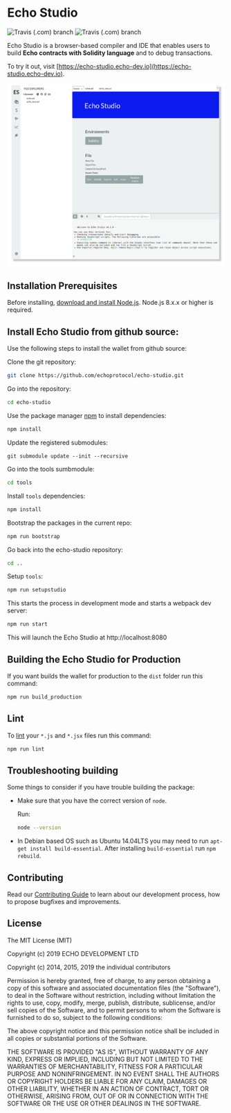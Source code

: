 
# Echo Studio

![Travis (.com) branch](https://img.shields.io/travis/com/echoprotocol/echo-studio/master?label=build%20master)
![Travis (.com) branch](https://img.shields.io/travis/com/echoprotocol/echo-studio/develop?label=build%20develop)

Echo Studio is a browser-based compiler and IDE that enables users to build **Echo contracts with Solidity language** and to debug transactions.

To try it out, visit [https://echo-studio.echo-dev.io](https://echo-studio.echo-dev.io).

![Echo Studio example](./echo_studio_example.png)

## Installation Prerequisites

Before installing, [download and install Node.js](https://nodejs.org/en/download/).
Node.js 8.x.x or higher is required.

## Install Echo Studio from github source:

Use the following steps to install the wallet from github source:

Clone the git repository:

```bash
git clone https://github.com/echoprotocol/echo-studio.git
```

Go into the repository:

```bash
cd echo-studio
```

Use the package manager [npm](https://www.npmjs.com/) to install dependencies:

```bash
npm install
```

Update the registered submodules:
```
git submodule update --init --recursive
```
Go into the tools sumbmodule:
```bash
cd tools
```

Install `tools` dependencies:

```bash
npm install
```

Bootstrap the packages in the current repo:

```bash
npm run bootstrap
```

Go back into the echo-studio repository:

```bash
cd ..
```

Setup `tools`:

```bash
npm run setupstudio
```

This starts the process in development mode and starts a webpack dev server:

```bash
npm run start
```

This will launch the Echo Studio at http://localhost:8080

## Building the Echo Studio for Production

If you want builds the wallet for production to the `dist` folder run this command:

```bash
npm run build_production
```

## Lint

To [lint](https://eslint.org/) your `*.js` and `*.jsx` files run this command:

```bash
npm run lint
```

## Troubleshooting building

Some things to consider if you have trouble building the package:

- Make sure that you have the correct version of `node`.

	Run:

	```bash
	node --version
	```

- In Debian based OS such as Ubuntu 14.04LTS you may need to run `apt-get install build-essential`. After installing `build-essential` run `npm rebuild`.


## Contributing

Read our [Contributing Guide](https://github.com/echoprotocol/echo-studio/CONTRIBUTING.md) to learn about our development process, how to propose bugfixes and improvements.

## License

The MIT License (MIT)

Copyright (c) 2019 ECHO DEVELOPMENT LTD

Copyright (c) 2014, 2015, 2019 the individual contributors


Permission is hereby granted, free of charge, to any person obtaining a copy of
this software and associated documentation files (the "Software"), to deal in
the Software without restriction, including without limitation the rights to
use, copy, modify, merge, publish, distribute, sublicense, and/or sell copies of
the Software, and to permit persons to whom the Software is furnished to do so,
subject to the following conditions:

The above copyright notice and this permission notice shall be included in all
copies or substantial portions of the Software.

THE SOFTWARE IS PROVIDED "AS IS", WITHOUT WARRANTY OF ANY KIND, EXPRESS OR
IMPLIED, INCLUDING BUT NOT LIMITED TO THE WARRANTIES OF MERCHANTABILITY, FITNESS
FOR A PARTICULAR PURPOSE AND NONINFRINGEMENT. IN NO EVENT SHALL THE AUTHORS OR
COPYRIGHT HOLDERS BE LIABLE FOR ANY CLAIM, DAMAGES OR OTHER LIABILITY, WHETHER
IN AN ACTION OF CONTRACT, TORT OR OTHERWISE, ARISING FROM, OUT OF OR IN
CONNECTION WITH THE SOFTWARE OR THE USE OR OTHER DEALINGS IN THE SOFTWARE.
